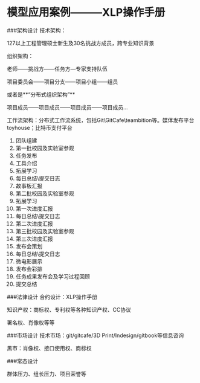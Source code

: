 

# 模型应用案例———XLP操作手册
###架构设计
技术架构：


127以上工程管理硕士新生及30名挑战方成员，跨专业知识背景

组织架构：

老师——挑战方——任务方—专家支持队伍

项目委员会——项目分支——项目小组——组员

或者是**“分布式组织架构”**

项目成员——项目成员——项目成员——项目成员...

工作流架构：分布式工作流系统，包括Git\GitCafe\teambition等。媒体发布平台toyhouse；比特币支付平台

1. 团队组建
1. 第一批校园及实验室参观
3. 任务发布
4. 工具介绍
5. 拓展学习
6. 每日总结\提交日志
7. 故事板汇报
8. 第二批校园及实验室参观
9. 拓展学习
10. 第一次进度汇报
11. 每日总结\提交日志
12. 第二次进度汇报
13. 第三批校园及实验室参观
14. 第三次进度汇报
15. 发布会策划
16. 每日总结\提交日志
17. 微电影展示
18. 发布会彩排
19. 任务成果发布会及学习过程回顾
20. 提交总结



###法律设计
合约设计：XLP操作手册


知识产权：商标权、专利权等各种知识产权、CC协议


署名权、肖像权等等

###市场设计
技术市场：git/gitcafe/3D Print/Indesign/gitbook等信息咨询

黑市：肖像权、接口使用权、商标权


###常态设计

群体压力、组长压力、项目荣誉等


